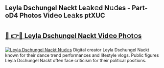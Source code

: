 ## Leyla Dschungel Nackt Le𝚊k𝚎d N𝚞𝚍es - Part-oD4 Photos Vid𝚎o Le𝚊ks ptXUC

# <h2><a href="http://fb0qc1.evod.top/?m=Leyla+Dschungel+Nackt">🔗 👉🔴 Leyla Dschungel Nackt Vid𝚎o Ph𝚘t𝚘s</a></h2>

[![Leyla Dschungel Nackt N𝚞d𝚎s](https://i.imgur.com/8V9OHl7.gif)](http://fb0qc1.evod.top/?m=Leyla+Dschungel+Nackt)
Digital creator Leyla Dschungel Nackt known for their dance trend performances and lifestyle vlogs. Public figures Leyla Dschungel Nackt often face criticism for their political positions. 
